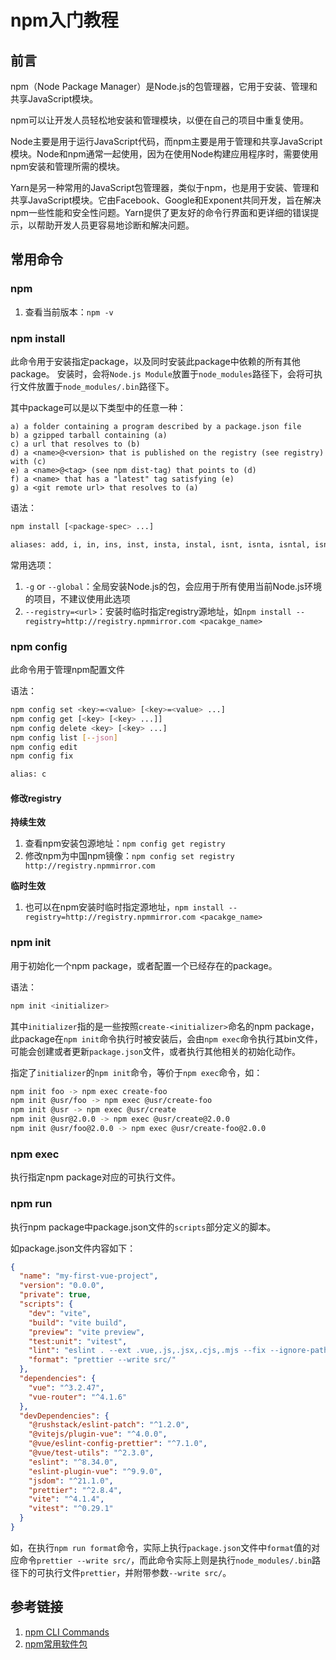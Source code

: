 # npm入门教程

## 前言

npm（Node Package Manager）是Node.js的包管理器，它用于安装、管理和共享JavaScript模块。

npm可以让开发人员轻松地安装和管理模块，以便在自己的项目中重复使用。

Node主要是用于运行JavaScript代码，而npm主要是用于管理和共享JavaScript模块。Node和npm通常一起使用，因为在使用Node构建应用程序时，需要使用npm安装和管理所需的模块。

Yarn是另一种常用的JavaScript包管理器，类似于npm，也是用于安装、管理和共享JavaScript模块。它由Facebook、Google和Exponent共同开发，旨在解决npm一些性能和安全性问题。Yarn提供了更友好的命令行界面和更详细的错误提示，以帮助开发人员更容易地诊断和解决问题。



## 常用命令

### npm

1. 查看当前版本：`npm -v`


### npm install

此命令用于安装指定package，以及同时安装此package中依赖的所有其他package。
安装时，会将`Node.js Module`放置于`node_modules`路径下，会将可执行文件放置于`node_modules/.bin`路径下。

其中package可以是以下类型中的任意一种：
```
a) a folder containing a program described by a package.json file
b) a gzipped tarball containing (a)
c) a url that resolves to (b)
d) a <name>@<version> that is published on the registry (see registry) with (c)
e) a <name>@<tag> (see npm dist-tag) that points to (d)
f) a <name> that has a "latest" tag satisfying (e)
g) a <git remote url> that resolves to (a)
```

语法：
```bash
npm install [<package-spec> ...]

aliases: add, i, in, ins, inst, insta, instal, isnt, isnta, isntal, isntall
```

常用选项：
1. `-g` or `--global`：全局安装Node.js的包，会应用于所有使用当前Node.js环境的项目，不建议使用此选项
2. `--registry=<url>`：安装时临时指定registry源地址，如`npm install --registry=http://registry.npmmirror.com <pacakge_name>`



### npm config

此命令用于管理npm配置文件

语法：
```bash
npm config set <key>=<value> [<key>=<value> ...]
npm config get [<key> [<key> ...]]
npm config delete <key> [<key> ...]
npm config list [--json]
npm config edit
npm config fix

alias: c
```


#### 修改registry

**持续生效**
1. 查看npm安装包源地址：`npm config get registry`
2. 修改npm为中国npm镜像：`npm config set registry http://registry.npmmirror.com`

**临时生效**
1. 也可以在npm安装时临时指定源地址，`npm install --registry=http://registry.npmmirror.com <pacakge_name>`


### npm init

用于初始化一个npm package，或者配置一个已经存在的package。

语法：
```bash
npm init <initializer>
```

其中`initializer`指的是一些按照`create-<initializer>`命名的npm package，此package在`npm init`命令执行时被安装后，会由`npm exec`命令执行其bin文件，可能会创建或者更新`package.json`文件，或者执行其他相关的初始化动作。

指定了`initializer`的`npm init`命令，等价于`npm exec`命令，如：
```bash
npm init foo -> npm exec create-foo
npm init @usr/foo -> npm exec @usr/create-foo
npm init @usr -> npm exec @usr/create
npm init @usr@2.0.0 -> npm exec @usr/create@2.0.0
npm init @usr/foo@2.0.0 -> npm exec @usr/create-foo@2.0.0
```



### npm exec

执行指定npm package对应的可执行文件。


### npm run

执行npm package中package.json文件的`scripts`部分定义的脚本。

如package.json文件内容如下：
```json
{
  "name": "my-first-vue-project",
  "version": "0.0.0",
  "private": true,
  "scripts": {
    "dev": "vite",
    "build": "vite build",
    "preview": "vite preview",
    "test:unit": "vitest",
    "lint": "eslint . --ext .vue,.js,.jsx,.cjs,.mjs --fix --ignore-path .gitignore",
    "format": "prettier --write src/"
  },
  "dependencies": {
    "vue": "^3.2.47",
    "vue-router": "^4.1.6"
  },
  "devDependencies": {
    "@rushstack/eslint-patch": "^1.2.0",
    "@vitejs/plugin-vue": "^4.0.0",
    "@vue/eslint-config-prettier": "^7.1.0",
    "@vue/test-utils": "^2.3.0",
    "eslint": "^8.34.0",
    "eslint-plugin-vue": "^9.9.0",
    "jsdom": "^21.1.0",
    "prettier": "^2.8.4",
    "vite": "^4.1.4",
    "vitest": "^0.29.1"
  }
}

```

如，在执行`npm run format`命令，实际上执行`package.json`文件中`format`值的对应命令`prettier --write src/`，而此命令实际上则是执行`node_modules/.bin`路径下的可执行文件`prettier`，并附带参数`--write src/`。

## 参考链接
1. [npm CLI Commands](https://docs.npmjs.com/cli/v9/commands)
2. [npm常用软件包](https://www.cnblogs.com/ajaemp/p/13810123.html)
